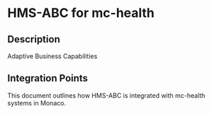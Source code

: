# HMS-ABC for mc-health

## Description

Adaptive Business Capabilities

## Integration Points

This document outlines how HMS-ABC is integrated with mc-health systems in Monaco.
